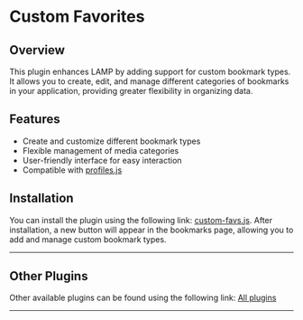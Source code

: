 # Custom Favorites

## Overview
This plugin enhances LAMP by adding support for custom bookmark types. It allows you to create, edit, and manage different categories of bookmarks in your application, providing greater flexibility in organizing data.

## Features
* Create and customize different bookmark types
* Flexible management of media categories
* User-friendly interface for easy interaction
* Compatible with [profiles.js](https://levende.github.io/lampa-plugins/docs/profiles)

## Installation  
You can install the plugin using the following link: [custom-favs.js](https://levende.github.io/lampa-plugins/custom-favs.js). After installation, a new button will appear in the bookmarks page, allowing you to add and manage custom bookmark types.

---

## Other Plugins
Other available plugins can be found using the following link: [All plugins](https://levende.github.io/lampa-plugins)

---
